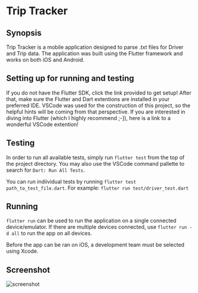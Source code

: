 # Trip Tracker

## Synopsis

Trip Tracker is a mobile application designed to parse .txt files for Driver and Trip data. The application was built using the Flutter framework and works on both iOS and Android.

## Setting up for running and testing

If you do not have the Flutter SDK, click the link provided to get setup! After that, make sure the Flutter and Dart extentions are installed in your preferred IDE. VSCode was used for the construction of this project, so the helpful hints will be coming from that perspective. If you are interested in diving into Flutter (which I highly recommend ;-]), here is a link to a wonderful VSCode extention!

## Testing

In order to run all available tests, simply run `flutter test` from the top of the project directory. You may also use the VSCode command pallette to search for `Dart: Run All Tests`.

You can run indiividual tests by running `flutter test path_to_test_file.dart`. For example: `flutter run test/driver_test.dart`

## Running

`flutter run` can be used to run the application on a single connected device/emulator. If there are multiple devices connected, use `flutter run -d all` to run the app on all devices.

Before the app can be ran on iOS, a development team must be selected using Xcode.

## Screenshot

![screenshot](https://github.com/trip_tracker_mobile/blob/master/example.png)

